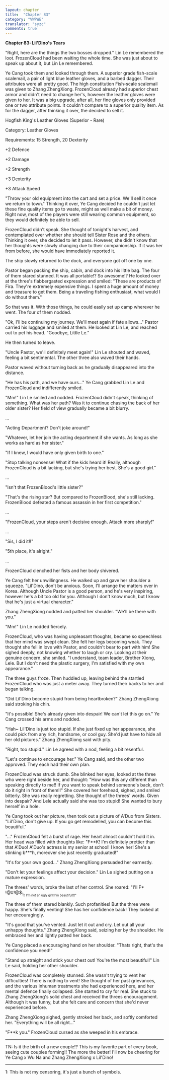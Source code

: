 ```yaml
---
layout: chapter
title:  "Chapter 83"
category: "VWPWE"
translator: "syzc"
comments: true
---
```


**Chapter 83: Lil'Dino's Tears**
 
"Right, here are the things the two bosses dropped." Lin Le remembered the loot. FrozenCloud had been waiting the whole time. She was just about to speak up about it, but Lin Le remembered.
 
Ye Cang took them and looked through them. A superior grade fish-scale scalemail, a pair of light blue leather gloves, and a barbed dagger. Their attributes were all pretty good. The high constitution Fish-scale scalemail was given to Zhang ZhengXiong. FrozenCloud already had superior chest armor and didn't need to change her's, however the leather gloves were given to her. It was a big upgrade, after all, her fine gloves only provided one or two attribute points. It couldn't compare to a superior quality item. As for the dagger, after thinking it over, the decided to sell it.
 
Hogfish King's Leather Gloves (Superior - Rare)
 
Category: Leather Gloves
 
Requirements: 15 Strength, 20 Dexterity
 
+2 Defence
 
+2 Damage
 
+2 Strength
 
+3 Dexterity
 
+3 Attack Speed
 
"Throw your old equipment into the cart and set a price. We'll sell it once we return to town." Thinking it over, Ye Cang decided he couldn't just let these fine quality items go to waste, might as well make a bit of money. Right now, most of the players were still wearing common equipment, so they would definitely be able to sell.
 
FrozenCloud didn't speak. She thought of tonight's harvest, and contemplated over whether she should tell Sister Rose and the others. Thinking it over, she decided to let it pass. However, she didn't know that her thoughts were slowly changing due to their companionship. If it was her from before, she would have immediately reported it.
 
The ship slowly returned to the dock, and everyone got off one by one.
 
Pastor began packing the ship, cabin, and dock into his little bag. The four of them stared stunned. It was all portable!? So awesome!? He looked over at the three's flabbergasted expression and smiled: "These are products of Fira. They're extremely expensive things. I spent a huge amount of money and treasure to get them. Being a traveling fishing enthusiast, what would I do without them."
 
So that was it. With those things, he could easily set up camp wherever he went. The four of them nodded.
 
"Ok, I'll be continuing my journey. We'll meet again if fate allows..." Pastor carried his luggage and smiled at them. He looked at Lin Le, and reached out to pet his head. "Goodbye, Little Le."
 
He then turned to leave.
 
"Uncle Pastor, we'll definitely meet again!" Lin Le shouted and waved, feeling a bit sentimental. The other three also waved their hands.
 
Pastor waved without turning back as he gradually disappeared into the distance.
 
"He has his path, and we have ours..." Ye Cang grabbed Lin Le and FrozenCloud and indifferently smiled.
 
"Mm!" Lin Le smiled and nodded. FrozenCloud didn't speak, thinking of something. What was her path? Was it to continue chasing the back of her older sister? Her field of view gradually became a bit blurry.
 
...
 
"Acting Department? Don't joke around!"
 
"Whatever, let her join the acting department if she wants. As long as she works as hard as her sister."
 
"If I knew, I would have only given birth to one."
 
"Stop talking nonsense! What if the kids heard it! Really, although FrozenCloud is a bit lacking, but she's trying her best. She's a good girl."
 
...
 
"Isn't that FrozenBlood's little sister?"
 
"That's the rising star? But compared to FrozenBlood, she's still lacking. FrozenBlood defeated a famous assassin in her first competition."
 
...
 
"FrozenCloud, your steps aren't decisive enough. Attack more sharply!"
 
...
 
"Sis, I did it!!"
 
"5th place, it's alright."
 
...
 
FrozenCloud clenched her fists and her body shivered.
 
Ye Cang felt her unwillingness. He walked up and gave her shoulder a squeeze. "Lil'Dino, don't be anxious. Soon, I'll arrange the matters over in Korea. Although Uncle Pastor is a good person, and he's very inspiring, however he's a bit too old for you. Although I don't know much, but I know that he's just a virtual character."
 
Zhang ZhengXiong nodded and patted her shoulder. "We'll be there with you."
 
"Mm!" Lin Le nodded fiercely.
 
FrozenCloud, who was having unpleasant thoughts, became so speechless that her mind was swept clean. She felt her legs becoming weak. They thought she fell in love with Pastor, and couldn't bear to part with him! She sighed deeply, not knowing whether to laugh or cry. Looking at their genuine concern, she smiled. "I understand, team leader, Brother Xiong, Lele. But I don't need the plastic surgery, I'm satisfied with my own appearance."
 
The three guys froze. Then huddled up, leaving behind the startled FrozenCloud who was just a meter away. They turned their backs to her and began talking.
 
"Did Lil'Dino become stupid from being heartbroken?" Zhang ZhengXiong said stroking his chin.
 
"It's possible! She's already given into despair! We can't let this go on." Ye Cang crossed his arms and nodded.
 
"Hah~ Lil'Dino is just too stupid. If she just fixed up her appearance, she could pick from any rich, handsome, or cool guy. She'd just have to hide all her old pictures." Zhang ZhengXiong said with pity.
 
"Right, too stupid." Lin Le agreed with a nod, feeling a bit resentful.
 
"Let's continue to encourage her." Ye Cang said, and the other two approved. They each had their own plan.
 
FrozenCloud was struck dumb. She blinked her eyes, looked at the three who were right beside her, and thought: "How was this any different than speaking directly to me!! If you want to speak behind someone's back, don't do it right in front of them!!" She covered her forehead, sighed, and smiled bitterly. She was really regretting. She thought of the threes' words. Given into despair? And Lele actually said she was too stupid! She wanted to bury herself in a hole.
 
Ye Cang took out her picture, then took out a picture of A'Duo from Sisters. "Lil'Dino, don't give up. If you go get remodelled, you can become this beautiful."
 
"..." FrozenCloud felt a burst of rage. Her heart almost couldn't hold it in. Her head was filled with thoughts like: "F\*\*K! I'm definitely prettier than that A'Duo! A'Duo's actress is my senior at school! I know her! She's a stinking b\*\*\*h, moreover she just recently graduated!"
 
"It's for your own good..." Zhang ZhengXiong persuaded her earnestly.
 
"Don't let your feelings affect your decision." Lin Le sighed putting on a mature expression.
 
The threes' words, broke the last of her control. She roared: "I'll F\* !@#!@$<sub name="foooter1">1<sub>!! I'm not an ugly girl! I'm beautiful!!!"
 
The three of them stared blankly. Such profanities! But the three were happy. She's finally venting! She has her confidence back! They looked at her encouragingly.
 
"It's good that you've vented. Just let it out and cry. Let out all your unhappy thoughts." Zhang ZhengXiong said, seizing her by the shoulder. He embraced her and lightly patted her back.
 
Ye Cang placed a encouraging hand on her shoulder. "Thats right, that's the confidence you need!"
 
"Stand up straight and stick your chest out! You're the most beautiful!" Lin Le said, holding her other shoulder.
 
FrozenCloud was completely stunned. She wasn't trying to vent her difficulties! There is nothing to vent! She thought of her past grievances, and the various inhuman treatments she had experienced here, and her mental defence finally collapsed. She started to cry for real. She stuck to Zhang ZhengXiong's solid chest and received the threes encouragement. Although it was funny, but she felt care and concern that she'd never experienced before.
 
Zhang ZhengXiong sighed, gently stroked her back, and softly comforted her. "Everything will be all right..."
 
"F\*\*k you." FrozenCloud cursed as she weeped in his embrace.

---

TN: Is it the birth of a new couple!? This is my favorite part of every book, seeing cute couples forming!! The more the better! I'll now be cheering for Ye Cang x Wu Na and Zhang ZhengXiong x Lil'Dino!

---

<a name="footnote1">1</a>: This is not my censoring, it's just a bunch of symbols.
